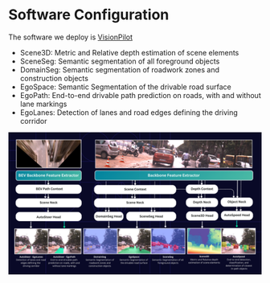 # Software Configuration

The software we deploy is [VisionPilot](https://github.com/autowarefoundation/autoware.privately-owned-vehicles)

- Scene3D: Metric and Relative depth estimation of scene elements
- SceneSeg: Semantic segmentation of all foreground objects
- DomainSeg: Semantic segmentation of roadwork zones and construction objects
- EgoSpace: Semantic Segmentation of the drivable road surface
- EgoPath: End-to-end drivable path prediction on roads, with and without lane markings
- EgoLanes: Detection of lanes and road edges defining the driving corridor

![Software Overview](images/software_stack.png)
